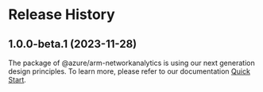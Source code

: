 # Release History
    
## 1.0.0-beta.1 (2023-11-28)

The package of @azure/arm-networkanalytics is using our next generation design principles. To learn more, please refer to our documentation [Quick Start](https://aka.ms/azsdk/js/mgmt/quickstart ).

